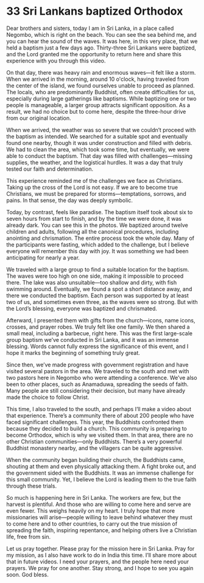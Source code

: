 # 33 Sri Lankans baptized Orthodox

Dear brothers and sisters, today I am in Sri Lanka, in a place called Negombo, which is right on the beach. You can see the sea behind me, and you can hear the sound of the waves. It was here, in this very place, that we held a baptism just a few days ago. Thirty-three Sri Lankans were baptized, and the Lord granted me the opportunity to return here and share this experience with you through this video.

On that day, there was heavy rain and enormous waves—it felt like a storm. When we arrived in the morning, around 10 o'clock, having traveled from the center of the island, we found ourselves unable to proceed as planned. The locals, who are predominantly Buddhist, often create difficulties for us, especially during large gatherings like baptisms. While baptizing one or two people is manageable, a larger group attracts significant opposition. As a result, we had no choice but to come here, despite the three-hour drive from our original location.

When we arrived, the weather was so severe that we couldn’t proceed with the baptism as intended. We searched for a suitable spot and eventually found one nearby, though it was under construction and filled with debris. We had to clean the area, which took some time, but eventually, we were able to conduct the baptism. That day was filled with challenges—missing supplies, the weather, and the logistical hurdles. It was a day that truly tested our faith and determination.

This experience reminded me of the challenges we face as Christians. Taking up the cross of the Lord is not easy. If we are to become true Christians, we must be prepared for storms—temptations, sorrows, and pains. In that sense, the day was deeply symbolic.

Today, by contrast, feels like paradise. The baptism itself took about six to seven hours from start to finish, and by the time we were done, it was already dark. You can see this in the photos. We baptized around twelve children and adults, following all the canonical procedures, including anointing and chrismation. The entire process took the whole day. Many of the participants were fasting, which added to the challenge, but I believe everyone will remember this day with joy. It was something we had been anticipating for nearly a year.

We traveled with a large group to find a suitable location for the baptism. The waves were too high on one side, making it impossible to proceed there. The lake was also unsuitable—too shallow and dirty, with fish swimming around. Eventually, we found a spot a short distance away, and there we conducted the baptism. Each person was supported by at least two of us, and sometimes even three, as the waves were so strong. But with the Lord’s blessing, everyone was baptized and chrismated.

Afterward, I presented them with gifts from the church—icons, name icons, crosses, and prayer robes. We truly felt like one family. We then shared a small meal, including a barbecue, right here. This was the first large-scale group baptism we’ve conducted in Sri Lanka, and it was an immense blessing. Words cannot fully express the significance of this event, and I hope it marks the beginning of something truly great.

Since then, we’ve made progress with government registration and have visited several pastors in the area. We traveled to the south and met with two pastors here in Negombo who were attending a conference. We’ve also been to other places, such as Anamaduwa, spreading the seeds of faith. Many people are still considering their decision, but many have already made the choice to follow Christ.

This time, I also traveled to the south, and perhaps I’ll make a video about that experience. There’s a community there of about 200 people who have faced significant challenges. This year, the Buddhists confronted them because they decided to build a church. This community is preparing to become Orthodox, which is why we visited them. In that area, there are no other Christian communities—only Buddhists. There’s a very powerful Buddhist monastery nearby, and the villagers can be quite aggressive. 

When the community began building their church, the Buddhists came, shouting at them and even physically attacking them. A fight broke out, and the government sided with the Buddhists. It was an immense challenge for this small community. Yet, I believe the Lord is leading them to the true faith through these trials. 

So much is happening here in Sri Lanka. The workers are few, but the harvest is plentiful. And those who are willing to come here and serve are even fewer. This weighs heavily on my heart. I truly hope that more missionaries will arise—people willing to leave behind whatever they must to come here and to other countries, to carry out the true mission of spreading the faith, inspiring repentance, and helping others live a Christian life, free from sin. 

Let us pray together. Please pray for the mission here in Sri Lanka. Pray for my mission, as I also have work to do in India this time. I’ll share more about that in future videos. I need your prayers, and the people here need your prayers. We pray for one another. Stay strong, and I hope to see you again soon. God bless.

